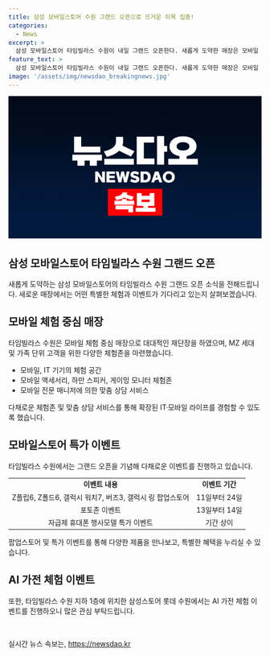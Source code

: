 ```yaml
---
title: 삼성 모바일스토어 수원 그랜드 오픈으로 뜨거운 이목 집중!
categories:
  - News
excerpt: >
  삼성 모바일스토어 타임빌라스 수원이 내일 그랜드 오픈한다. 새롭게 도약한 매장은 모바일 체험 중심으로 조성되었으며, MZ 세대 및 가족들을 위한 체험 공간을 갖추고 있다. 삼성 모바일 제품뿐만 아니라 액세서리, 스피커, 게이밍 모니터 등을 체험할 수 있는 강화된 콘텐츠를 제공한다. 또한, 이벤트도 다수 예정되어 있으며, 포토존에서 찍은 사진을 올리고 선착순 300명에게 선풍기를 선물로 제공하는 등 다채로운 혜택이 마련되어 있다.
feature_text: >
  삼성 모바일스토어 타임빌라스 수원이 내일 그랜드 오픈한다. 새롭게 도약한 매장은 모바일 체험 중심으로 조성되었으며, MZ 세대 및 가족들을 위한 체험 공간을 갖추고 있다. 삼성 모바일 제품뿐만 아니라 액세서리, 스피커, 게이밍 모니터 등을 체험할 수 있는 강화된 콘텐츠를 제공한다. 또한, 이벤트도 다수 예정되어 있으며, 포토존에서 찍은 사진을 올리고 선착순 300명에게 선풍기를 선물로 제공하는 등 다채로운 혜택이 마련되어 있다.
image: '/assets/img/newsdao_breakingnews.jpg'
---
```


<p><img src="/assets/img/newsdao_breakingnews.jpg" alt="ranknews 속보" /></p>

<h2>삼성 모바일스토어 타임빌라스 수원 그랜드 오픈</h2>

<p data-ke-size="size16">새롭게 도약하는 삼성 모바일스토어의 타임빌라스 수원 그랜드 오픈 소식을 전해드립니다. 새로운 매장에서는 어떤 특별한 체험과 이벤트가 기다리고 있는지 살펴보겠습니다.</p>

<h2 data-ke-size="size26">모바일 체험 중심 매장</h2>

<p data-ke-size="size16">타임빌라스 수원은 모바일 체험 중심 매장으로 대대적인 재단장을 하였으며, MZ 세대 및 가족 단위 고객을 위한 다양한 체험존을 마련했습니다.</p>

<ul>
  <li>모바일, IT 기기의 체험 공간</li>
  <li>모바일 액세서리, 하만 스피커, 게이밍 모니터 체험존</li>
  <li>모바일 전문 매니저에 의한 맞춤 상담 서비스</li>
</ul>

<p data-ke-size="size16">다채로운 체험존 및 맞춤 상담 서비스를 통해 확장된 IT·모바일 라이프를 경험할 수 있도록 했습니다.</p>

<h2 data-ke-size="size26">모바일스토어 특가 이벤트</h2>

<p data-ke-size="size16">타임빌라스 수원에서는 그랜드 오픈을 기념해 다채로운 이벤트를 진행하고 있습니다.</p>

<table>
  <tr>
    <td style="text-align: center; height: 17px;"><b>이벤트 내용</b></td>
    <td style="text-align: center; height: 17px;"><b>이벤트 기간</b></td>
  </tr>
  <tr>
    <td style="text-align: center; height: 17px;">Z플립6, Z폴드6, 갤럭시 워치7, 버즈3, 갤럭시 링 팝업스토어</td>
    <td style="text-align: center; height: 17px;">11일부터 24일</td>
  </tr>
  <tr>
    <td style="text-align: center; height: 17px;">포토존 이벤트</td>
    <td style="text-align: center; height: 17px;">13일부터 14일</td>
  </tr>
  <tr>
    <td style="text-align: center; height: 17px;">자급제 휴대폰 행사모델 특가 이벤트</td>
    <td style="text-align: center; height: 17px;">기간 상이</td>
  </tr>
</table>

<p data-ke-size="size16">팝업스토어 및 특가 이벤트를 통해 다양한 제품을 만나보고, 특별한 혜택을 누리실 수 있습니다.</p>

<h2 data-ke-size="size26">AI 가전 체험 이벤트</h2>

<p data-ke-size="size16">또한, 타임빌라스 수원 지하 1층에 위치한 삼성스토어 롯데 수원에서는 AI 가전 체험 이벤트를 진행하오니 많은 관심 부탁드립니다.</p>

<p data-ke-size="size16">&nbsp;</p>
실시간 뉴스 속보는, <a href="https://newsdao.kr" rel="dofollow">https://newsdao.kr</a>


